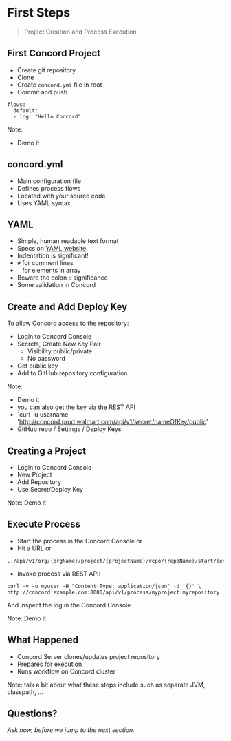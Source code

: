 # First Steps

> Project Creation and Process Execution

<!--- vertical -->

## First Concord Project

- Create git repository
- Clone
- Create `concord.yml` file in root
- Commit and push

```
flows:
  default:
  - log: "Hello Concord"
```

Note:
- Demo it

<!--- vertical -->

## concord.yml

- Main configuration file
- Defines process flows
- Located with your source code
- Uses YAML syntax

<!--- vertical -->

## YAML

- Simple, human readable text format
- Specs on [YAML website](http://www.yaml.org/)
- Indentation is significant!
- `#` for comment lines
- `-` for elements in array
- Beware the colon `:` significance
- Some validation in Concord

<!--- vertical -->

## Create and Add Deploy Key

To allow Concord access to the repository:

- Login to Concord Console
- Secrets, Create New Key Pair
  - Visibility public/private
  - No password
- Get public key
- Add to GitHub repository configuration

Note:
- Demo it
- you can also get the key via the REST API
- `curl -u username 'http://concord.prod.walmart.com/api/v1/secret/nameOfKey/public'
- GitHub repo / Settings / Deploy Keys

<!--- vertical -->

## Creating a Project

- Login to Concord Console
- New Project
- Add Repository
- Use Secret/Deploy Key

Note:
Demo it

<!--- vertical -->

## Execute Process

- Start the process in the Concord Console or
- Hit a URL or

```
../api/v1/org/{orgName}/project/{projectName}/repo/{repoName}/start/{entryPoint}`
```

-  Invoke process via REST API:

```
curl -v -u myuser -H "Content-Type: application/json" -d '{}' \
http://concord.example.com:8080/api/v1/process/myproject:myrepository
```

And inspect the log in the Concord Console

Note:
Demo it

<!--- vertical -->

## What Happened

- Concord Server clones/updates project repository
- Prepares for execution
- Runs workflow on Concord cluster

Note:
talk a bit about what these steps include such as separate JVM, classpath, ...

<!--- vertical -->

## Questions?

<em class="yellow">Ask now, before we jump to the next section.</em>

